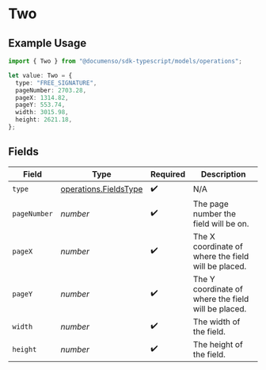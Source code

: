 # Two

## Example Usage

```typescript
import { Two } from "@documenso/sdk-typescript/models/operations";

let value: Two = {
  type: "FREE_SIGNATURE",
  pageNumber: 2703.28,
  pageX: 1314.82,
  pageY: 553.74,
  width: 3015.98,
  height: 2621.18,
};
```

## Fields

| Field                                                          | Type                                                           | Required                                                       | Description                                                    |
| -------------------------------------------------------------- | -------------------------------------------------------------- | -------------------------------------------------------------- | -------------------------------------------------------------- |
| `type`                                                         | [operations.FieldsType](../../models/operations/fieldstype.md) | :heavy_check_mark:                                             | N/A                                                            |
| `pageNumber`                                                   | *number*                                                       | :heavy_check_mark:                                             | The page number the field will be on.                          |
| `pageX`                                                        | *number*                                                       | :heavy_check_mark:                                             | The X coordinate of where the field will be placed.            |
| `pageY`                                                        | *number*                                                       | :heavy_check_mark:                                             | The Y coordinate of where the field will be placed.            |
| `width`                                                        | *number*                                                       | :heavy_check_mark:                                             | The width of the field.                                        |
| `height`                                                       | *number*                                                       | :heavy_check_mark:                                             | The height of the field.                                       |